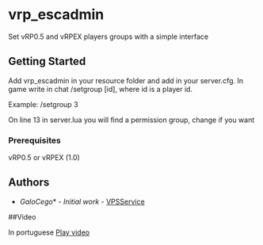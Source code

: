 # vrp_escadmin

Set vRP0.5 and vRPEX players groups with a simple interface

## Getting Started

Add vrp_escadmin in your resource folder and add in your server.cfg.
In game write in chat /setgroup [id], where id is a player id.

Example:
/setgroup 3

On line 13 in server.lua you will find a permission group, change if you want

### Prerequisites

vRP0.5 or vRPEX (1.0)


## Authors

* *GaloCego** - *Initial work* - [VPSService](http://vpsservice.ddns.net)

##Video 

In portuguese [Play video](https://vimeo.com/380570711)
